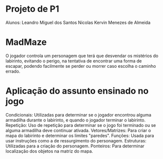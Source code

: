 # Projeto de P1

Alunos:
 Leandro Miguel dos Santos
 Nicolas Kervin Menezes de Almeida
 
 # MadMaze
O jogador controla um personagem que terá que desvendar os mistérios do labirinto, evitando o perigo, na tentativa de encontrar uma forma de escapar, podendo facilmente se perder ou morrer caso escolha o caminho errado.

# Aplicação do assunto ensinado no jogo
Condicionais: Utilizadas para determinar se o jogador encontrou alguma armadilha durante o labirinto, e quando o jogador terminar o labirinto.
Repetição: Uso de repetição para determinar se o jogo foi terminado ou se alguma armadilha deve continuar ativada.
Vetores/Matrizes: Para criar o mapa do labirinto e determinar os limites "paredes".
Funções: Usada para usar instruções como a de ressurgimento do personagem.
Estruturas: Utilizadas para a criação do personagem.
Ponteiros: Para determinar localização dos objetos na matriz do mapa.
